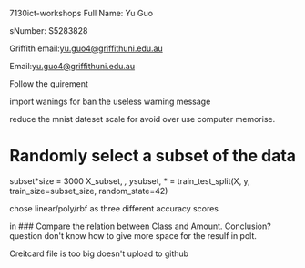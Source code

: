 7130ict-workshops
Full Name: Yu Guo

sNumber: S5283828

Griffith email:yu.guo4@griffithuni.edu.au

Email:yu.guo4@griffithuni.edu.au

Follow the quirement

import wanings for ban the useless warning message

reduce the mnist dateset scale for avoid over use computer memorise.

# Randomly select a subset of the data

subset*size = 3000
X_subset, *, y*subset, * = train_test_split(X, y, train_size=subset_size, random_state=42)

chose linear/poly/rbf as three different accuracy scores

in ### Compare the relation between Class and Amount. Conclusion? question don't know 
how to give more space for the resulf in polt.

Creitcard file is too big doesn't upload to github